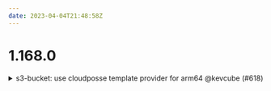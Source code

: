 ```yaml
---
date: 2023-04-04T21:48:58Z
---
```


# 1.168.0

<details>
  <summary>s3-bucket: use cloudposse template provider for arm64 @kevcube (#618)</summary>

### what
* use cloud posse's template provider

### why
* arm64
* also this provider was not pinned in versions.tf so that had to be fixed somehow

### references
* closes #617

</details>
